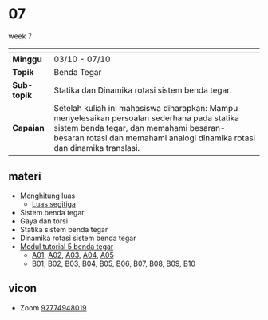 # 07
week 7

<span> | <span>
:- | :-
**Minggu** | 03/10 - 07/10
**Topik** | Benda Tegar
**Sub-topik** | Statika dan Dinamika rotasi sistem benda tegar.
**Capaian** | Setelah kuliah ini mahasiswa diharapkan: Mampu menyelesaikan persoalan sederhana pada statika sistem benda tegar, dan memahami besaran-besaran rotasi dan memahami analogi dinamika rotasi dan dinamika translasi.


## materi
+ Menghitung luas
  + [Luas segitiga](text/triangle-area.md)
+ Sistem benda tegar
+ Gaya dan torsi
+ Statika sistem benda tegar
+ Dinamika rotasi sistem benda tegar
+ [Modul tutorial 5 benda tegar](module-05-a.pdf)
  + [A01](text/a01.md), [A02](text/a02.md), [A03](text/a03.md), [A04](text/a04.md), [A05](text/a05.md)
  + [B01](text/b01.md), [B02](text/b02.md), [B03](text/b03.md), [B04](text/b04.md), [B05](text/b05.md), [B06](text/b06.md), [B07](text/b07.md), [B08](text/b08.md), [B09](text/b09.md), [B10](text/b10.md)


## vicon
+ Zoom [92774948019](https://itb-ac-id.zoom.us/j/92774948019?pwd=WVVBRllUQlpabkVmdXJ3d1hvNmtBUT09)